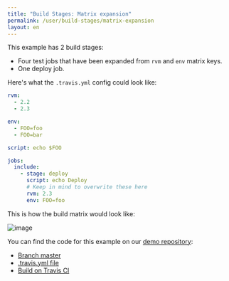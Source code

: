 ```yaml
---
title: "Build Stages: Matrix expansion"
permalink: /user/build-stages/matrix-expansion
layout: en
---
```


This example has 2 build stages:

* Four test jobs that have been expanded from `rvm` and `env` matrix keys.
* One deploy job.

Here's what the `.travis.yml` config could look like:

```yaml
rvm:
  - 2.2
  - 2.3

env:
  - FOO=foo
  - FOO=bar

script: echo $FOO

jobs:
  include:
    - stage: deploy
      script: echo Deploy
      # Keep in mind to overwrite these here
      rvm: 2.3
      env: FOO=foo
```

This is how the build matrix would look like:

![image](https://cloud.githubusercontent.com/assets/2208/25853030/a3a41708-34cb-11e7-9560-bcec60350342.png)

You can find the code for this example on our [demo repository](https://github.com/travis-ci/build-stages-demo):

* [Branch master](https://github.com/travis-ci/build-stages-demo/tree/matrix-expansion)
* [.travis.yml file](https://github.com/travis-ci/build-stages-demo/blob/matrix-expansion/.travis.yml)
* [Build on Travis CI](https://travis-ci.org/travis-ci/build-stages-demo/builds/230344299)

